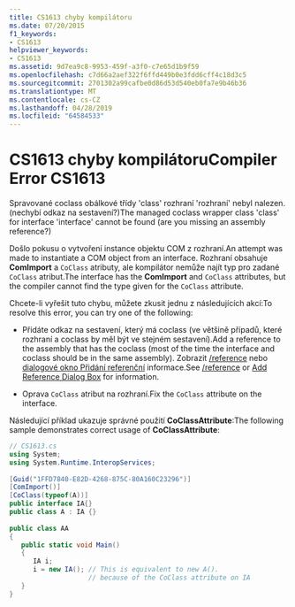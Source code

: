 ```yaml
---
title: CS1613 chyby kompilátoru
ms.date: 07/20/2015
f1_keywords:
- CS1613
helpviewer_keywords:
- CS1613
ms.assetid: 9d7ea9c8-9953-459f-a3f0-c7e65d1b9f59
ms.openlocfilehash: c7d66a2aef322f6ffd449b0e3fdd6cff4c18d3c5
ms.sourcegitcommit: 2701302a99cafbe0d86d53d540eb0fa7e9b46b36
ms.translationtype: MT
ms.contentlocale: cs-CZ
ms.lasthandoff: 04/28/2019
ms.locfileid: "64584533"
---
```

# <a name="compiler-error-cs1613"></a><span data-ttu-id="3969f-102">CS1613 chyby kompilátoru</span><span class="sxs-lookup"><span data-stu-id="3969f-102">Compiler Error CS1613</span></span>
<span data-ttu-id="3969f-103">Spravované coclass obálkové třídy 'class' rozhraní 'rozhraní' nebyl nalezen. (nechybí odkaz na sestavení?)</span><span class="sxs-lookup"><span data-stu-id="3969f-103">The managed coclass wrapper class 'class' for interface 'interface' cannot be found (are you missing an assembly reference?)</span></span>  
  
 <span data-ttu-id="3969f-104">Došlo pokusu o vytvoření instance objektu COM z rozhraní.</span><span class="sxs-lookup"><span data-stu-id="3969f-104">An attempt was made to instantiate a COM object from an interface.</span></span> <span data-ttu-id="3969f-105">Rozhraní obsahuje **ComImport** a `CoClass` atributy, ale kompilátor nemůže najít typ pro zadané `CoClass` atribut.</span><span class="sxs-lookup"><span data-stu-id="3969f-105">The interface has the **ComImport** and `CoClass` attributes, but the compiler cannot find the type given for the `CoClass` attribute.</span></span>  
  
 <span data-ttu-id="3969f-106">Chcete-li vyřešit tuto chybu, můžete zkusit jednu z následujících akcí:</span><span class="sxs-lookup"><span data-stu-id="3969f-106">To resolve this error, you can try one of the following:</span></span>  
  
- <span data-ttu-id="3969f-107">Přidáte odkaz na sestavení, který má coclass (ve většině případů, které rozhraní a coclass by měl být ve stejném sestavení).</span><span class="sxs-lookup"><span data-stu-id="3969f-107">Add a reference to the assembly that has the coclass (most of the time the interface and coclass should be in the same assembly).</span></span> <span data-ttu-id="3969f-108">Zobrazit [/reference](../../csharp/language-reference/compiler-options/reference-compiler-option.md) nebo [dialogové okno Přidání referenční](/visualstudio/ide/how-to-add-or-remove-references-by-using-the-reference-manager) informace.</span><span class="sxs-lookup"><span data-stu-id="3969f-108">See [/reference](../../csharp/language-reference/compiler-options/reference-compiler-option.md) or [Add Reference Dialog Box](/visualstudio/ide/how-to-add-or-remove-references-by-using-the-reference-manager) for information.</span></span>  
  
- <span data-ttu-id="3969f-109">Oprava `CoClass` atribut na rozhraní.</span><span class="sxs-lookup"><span data-stu-id="3969f-109">Fix the `CoClass` attribute on the interface.</span></span>  
  
 <span data-ttu-id="3969f-110">Následující příklad ukazuje správné použití **CoClassAttribute**:</span><span class="sxs-lookup"><span data-stu-id="3969f-110">The following sample demonstrates correct usage of **CoClassAttribute**:</span></span>  
  
```csharp  
// CS1613.cs  
using System;  
using System.Runtime.InteropServices;  
  
[Guid("1FFD7840-E82D-4268-875C-80A160C23296")]  
[ComImport()]  
[CoClass(typeof(A))]  
public interface IA{}  
public class A : IA {}  
  
public class AA  
{  
   public static void Main()  
   {  
      IA i;  
      i = new IA(); // This is equivalent to new A().  
                    // because of the CoClass attribute on IA  
   }  
}  
```
